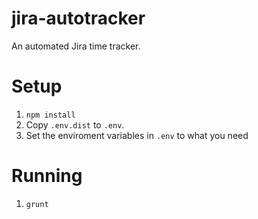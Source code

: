 jira-autotracker
================

An automated Jira time tracker.

# Setup

1. `npm install`
2. Copy `.env.dist` to `.env`.
3. Set the enviroment variables in `.env` to what you need

# Running

1. `grunt`
